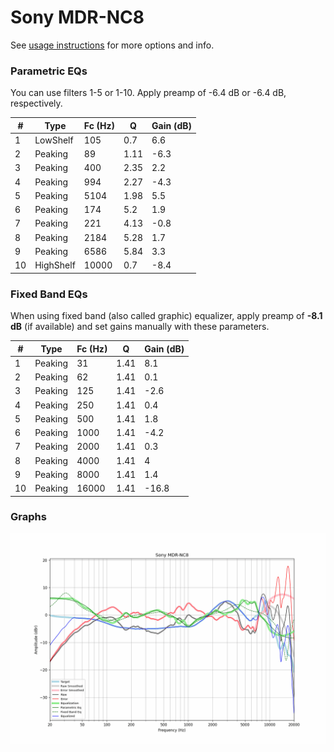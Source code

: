 # Sony MDR-NC8
See [usage instructions](https://github.com/jaakkopasanen/AutoEq#usage) for more options and info.

### Parametric EQs
You can use filters 1-5 or 1-10. Apply preamp of -6.4 dB or -6.4 dB, respectively.

|   # | Type      |   Fc (Hz) |    Q |   Gain (dB) |
|-----|-----------|-----------|------|-------------|
|   1 | LowShelf  |       105 | 0.7  |         6.6 |
|   2 | Peaking   |        89 | 1.11 |        -6.3 |
|   3 | Peaking   |       400 | 2.35 |         2.2 |
|   4 | Peaking   |       994 | 2.27 |        -4.3 |
|   5 | Peaking   |      5104 | 1.98 |         5.5 |
|   6 | Peaking   |       174 | 5.2  |         1.9 |
|   7 | Peaking   |       221 | 4.13 |        -0.8 |
|   8 | Peaking   |      2184 | 5.28 |         1.7 |
|   9 | Peaking   |      6586 | 5.84 |         3.3 |
|  10 | HighShelf |     10000 | 0.7  |        -8.4 |

### Fixed Band EQs
When using fixed band (also called graphic) equalizer, apply preamp of **-8.1 dB** (if available) and set gains manually with these parameters.

|   # | Type    |   Fc (Hz) |    Q |   Gain (dB) |
|-----|---------|-----------|------|-------------|
|   1 | Peaking |        31 | 1.41 |         8.1 |
|   2 | Peaking |        62 | 1.41 |         0.1 |
|   3 | Peaking |       125 | 1.41 |        -2.6 |
|   4 | Peaking |       250 | 1.41 |         0.4 |
|   5 | Peaking |       500 | 1.41 |         1.8 |
|   6 | Peaking |      1000 | 1.41 |        -4.2 |
|   7 | Peaking |      2000 | 1.41 |         0.3 |
|   8 | Peaking |      4000 | 1.41 |         4   |
|   9 | Peaking |      8000 | 1.41 |         1.4 |
|  10 | Peaking |     16000 | 1.41 |       -16.8 |

### Graphs
![](./Sony%20MDR-NC8.png)
